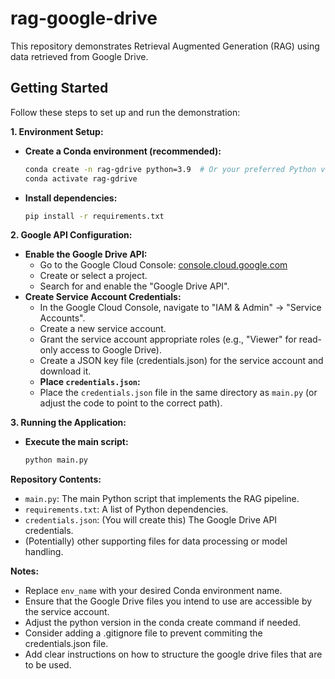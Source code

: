 # rag-google-drive

This repository demonstrates Retrieval Augmented Generation (RAG) using data retrieved from Google Drive.

## Getting Started

Follow these steps to set up and run the demonstration:

**1. Environment Setup:**

   * **Create a Conda environment (recommended):**
      ```bash
      conda create -n rag-gdrive python=3.9  # Or your preferred Python version
      conda activate rag-gdrive
      ```
   * **Install dependencies:**
      ```bash
      pip install -r requirements.txt
      ```

**2. Google API Configuration:**

   * **Enable the Google Drive API:**
      * Go to the Google Cloud Console: [console.cloud.google.com](console.cloud.google.com)
      * Create or select a project.
      * Search for and enable the "Google Drive API".
   * **Create Service Account Credentials:**
      * In the Google Cloud Console, navigate to "IAM & Admin" -> "Service Accounts".
      * Create a new service account.
      * Grant the service account appropriate roles (e.g., "Viewer" for read-only access to Google Drive).
      * Create a JSON key file (credentials.json) for the service account and download it.
      * **Place `credentials.json`:**
      * Place the `credentials.json` file in the same directory as `main.py` (or adjust the code to point to the correct path).

**3. Running the Application:**

   * **Execute the main script:**
      ```bash
      python main.py
      ```

**Repository Contents:**

* `main.py`: The main Python script that implements the RAG pipeline.
* `requirements.txt`: A list of Python dependencies.
* `credentials.json`: (You will create this) The Google Drive API credentials.
* (Potentially) other supporting files for data processing or model handling.

**Notes:**

* Replace `env_name` with your desired Conda environment name.
* Ensure that the Google Drive files you intend to use are accessible by the service account.
* Adjust the python version in the conda create command if needed.
* Consider adding a .gitignore file to prevent commiting the credentials.json file.
* Add clear instructions on how to structure the google drive files that are to be used.
